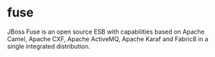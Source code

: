 fuse
====

JBoss Fuse is an open source ESB with capabilities based on Apache Camel, Apache CXF, Apache ActiveMQ, Apache Karaf and Fabric8 in a single integrated distribution.




